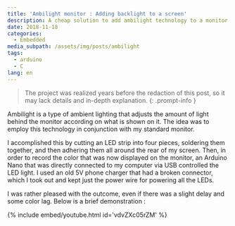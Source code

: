 ```yaml
---
title: 'Ambilight monitor : Adding backlight to a screen'
description: A cheap solution to add ambilight technology to a monitor.
date: 2018-11-18
categories:
  - Embedded
media_subpath: /assets/img/posts/ambilight
tags:
  - arduino
  - C
lang: en
---
```


> The project was realized years before the redaction of this post, so it may lack details and in-depth explanation.
{: .prompt-info }

Ambilight is a type of ambient lighting that adjusts the amount of light behind the monitor according on what is shown on it. The idea was to employ this technology in conjunction with my standard monitor. 

I accomplished this by cutting an LED strip into four pieces, soldering them together, and then adhering them all around the rear of my screen. Then, in order to record the color that was now displayed on the monitor, an Arduino Nano that was directly connected to my computer via USB controlled the LED light.
I used an old 5V phone charger that had a broken connector, which I took out and kept just the power wire for powering all the LEDs. 

I was rather pleased with the outcome, even if there was a slight delay and some color lag.
Below is a brief demonstration :

{% include embed/youtube.html id='vdvZXc05rZM' %}
